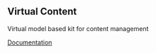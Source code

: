 Virtual Content
---

Virtual model based kit for content management

[Documentation](https://docs.kosuha606.ru/en/2-virtualmodel/3-virtualadmin/4-virtualcontent)
